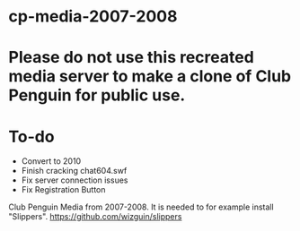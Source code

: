 # cp-media-2007-2008

# Please do not use this recreated media server to make a clone of Club Penguin for public use.


# To-do
- Convert to 2010
- Finish cracking chat604.swf
- Fix server connection issues
- Fix Registration Button



Club Penguin Media from 2007-2008.
It is needed to for example install "Slippers". https://github.com/wizguin/slippers
